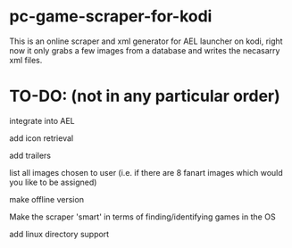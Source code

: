 # pc-game-scraper-for-kodi

This is an online scraper and xml generator for AEL launcher on kodi, right now it only grabs a few images from a database and writes the necasarry xml files. 


# TO-DO: (not in any particular order) 

integrate into AEL

add icon retrieval

add trailers

list all images chosen to user (i.e. if there are 8 fanart images which would you like to be assigned) 

make offline version 

Make the scraper 'smart' in terms of finding/identifying games in the OS

add linux directory  support

